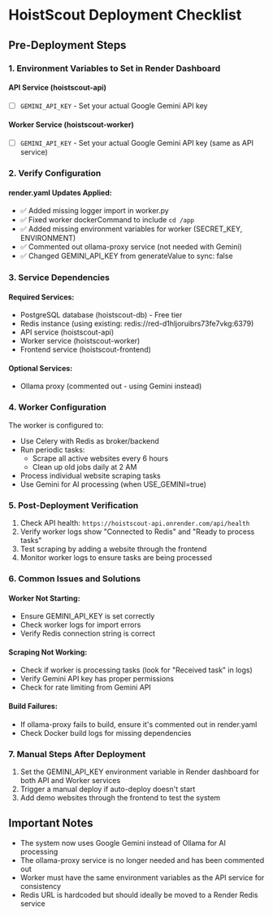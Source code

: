 # HoistScout Deployment Checklist

## Pre-Deployment Steps

### 1. Environment Variables to Set in Render Dashboard

#### API Service (hoistscout-api)
- [ ] `GEMINI_API_KEY` - Set your actual Google Gemini API key

#### Worker Service (hoistscout-worker) 
- [ ] `GEMINI_API_KEY` - Set your actual Google Gemini API key (same as API service)

### 2. Verify Configuration

#### render.yaml Updates Applied:
- ✅ Added missing logger import in worker.py
- ✅ Fixed worker dockerCommand to include `cd /app`
- ✅ Added missing environment variables for worker (SECRET_KEY, ENVIRONMENT)
- ✅ Commented out ollama-proxy service (not needed with Gemini)
- ✅ Changed GEMINI_API_KEY from generateValue to sync: false

### 3. Service Dependencies

#### Required Services:
- PostgreSQL database (hoistscout-db) - Free tier
- Redis instance (using existing: redis://red-d1hljoruibrs73fe7vkg:6379)
- API service (hoistscout-api)
- Worker service (hoistscout-worker)
- Frontend service (hoistscout-frontend)

#### Optional Services:
- Ollama proxy (commented out - using Gemini instead)

### 4. Worker Configuration

The worker is configured to:
- Use Celery with Redis as broker/backend
- Run periodic tasks:
  - Scrape all active websites every 6 hours
  - Clean up old jobs daily at 2 AM
- Process individual website scraping tasks
- Use Gemini for AI processing (when USE_GEMINI=true)

### 5. Post-Deployment Verification

1. Check API health: `https://hoistscout-api.onrender.com/api/health`
2. Verify worker logs show "Connected to Redis" and "Ready to process tasks"
3. Test scraping by adding a website through the frontend
4. Monitor worker logs to ensure tasks are being processed

### 6. Common Issues and Solutions

#### Worker Not Starting:
- Ensure GEMINI_API_KEY is set correctly
- Check worker logs for import errors
- Verify Redis connection string is correct

#### Scraping Not Working:
- Check if worker is processing tasks (look for "Received task" in logs)
- Verify Gemini API key has proper permissions
- Check for rate limiting from Gemini API

#### Build Failures:
- If ollama-proxy fails to build, ensure it's commented out in render.yaml
- Check Docker build logs for missing dependencies

### 7. Manual Steps After Deployment

1. Set the GEMINI_API_KEY environment variable in Render dashboard for both API and Worker services
2. Trigger a manual deploy if auto-deploy doesn't start
3. Add demo websites through the frontend to test the system

## Important Notes

- The system now uses Google Gemini instead of Ollama for AI processing
- The ollama-proxy service is no longer needed and has been commented out
- Worker must have the same environment variables as the API service for consistency
- Redis URL is hardcoded but should ideally be moved to a Render Redis service